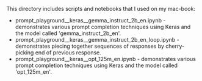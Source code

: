 
This directory includes scripts and notebooks that I used on my mac-book:

* prompt_playground__keras__gemma_instruct_2b_en.ipynb - demonstrates various prompt completion techniques using Keras and the model called 'gemma_instruct_2b_en'.
* prompt_playground__keras__gemma_instruct_2b_en_loop.ipynb - demonstrates piecing together sequences of responses by cherry-picking end of previous response.
* prompt_playground__keras__opt_125m_en.ipynb - demonstrates various prompt completion techniques using Keras and the model called 'opt_125m_en'.
